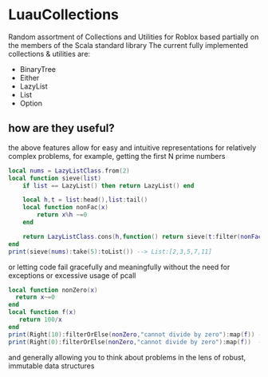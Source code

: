 # LuauCollections
Random assortment of Collections and Utilities for Roblox based partially on the members of the Scala standard library
The current fully implemented collections & utilities are:

+ BinaryTree
+ Either
+ LazyList
+ List
+ Option

##  how are they useful?
the above features allow for easy and intuitive representations for relatively complex problems, for example, getting the first N prime numbers

```lua
local nums = LazyListClass.from(2)
local function sieve(list)
    if list == LazyList() then return LazyList() end

    local h,t = list:head(),list:tail()
    local function nonFac(x)
        return x%h ~=0
    end

    return LazyListClass.cons(h,function() return sieve(t:filter(nonFac)) end)
end
print(sieve(nums):take(5):toList()) --> List:[2,3,5,7,11]
```

or letting code fail gracefully and meaningfully without the need for exceptions or excessive usage of pcall

```lua
local function nonZero(x)
  return x~=0
end
local function f(x)
   return 100/x
end
print(Right(10):filterOrElse(nonZero,"cannot divide by zero"):map(f)) --> Right(10)
print(Right(0):filterOrElse(nonZero,"cannot divide by zero"):map(f))  --> Left(cannot divide by zero)
```

and generally allowing you to think about problems in the lens of robust, immutable data structures

